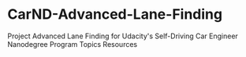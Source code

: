 # CarND-Advanced-Lane-Finding
Project Advanced Lane Finding for Udacity's Self-Driving Car Engineer Nanodegree Program  Topics Resources
